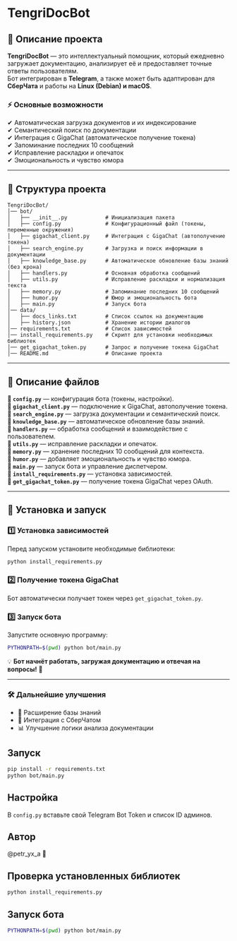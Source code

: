 # TengriDocBot  

## 📌 Описание проекта  
**TengriDocBot** — это интеллектуальный помощник, который ежедневно загружает документацию, анализирует её и предоставляет точные ответы пользователям.  
Бот интегрирован в **Telegram**, а также может быть адаптирован для **СберЧата** и работы на **Linux (Debian) и macOS**.  

### ⚡ Основные возможности  
✔ Автоматическая загрузка документов и их индексирование  
✔ Семантический поиск по документации  
✔ Интеграция с GigaChat (автоматическое получение токена)  
✔ Запоминание последних 10 сообщений  
✔ Исправление раскладки и опечаток  
✔ Эмоциональность и чувство юмора  

---

## 📂 Структура проекта  

```
TengriDocBot/
│── bot/
│   ├── __init__.py            # Инициализация пакета  
│   ├── config.py              # Конфигурационный файл (токены, переменные окружения)  
│   ├── gigachat_client.py     # Интеграция с GigaChat (автополучение токена)  
│   ├── search_engine.py       # Загрузка и поиск информации в документации  
│   ├── knowledge_base.py      # Автоматическое обновление базы знаний (без крона)  
│   ├── handlers.py            # Основная обработка сообщений  
│   ├── utils.py               # Исправление раскладки и нормализация текста  
│   ├── memory.py              # Запоминание последних 10 сообщений  
│   ├── humor.py               # Юмор и эмоциональность бота  
│   ├── main.py                # Запуск бота  
│── data/
│   ├── docs_links.txt         # Список ссылок на документацию  
│   ├── history.json           # Хранение истории диалогов  
│── requirements.txt           # Список зависимостей  
│── install_requirements.py    # Скрипт для установки необходимых библиотек  
│── get_gigachat_token.py      # Запрос и получение токена GigaChat  
│── README.md                  # Описание проекта  
```

---

## 📝 Описание файлов  

**🔹 `config.py`** — конфигурация бота (токены, настройки).  
**🔹 `gigachat_client.py`** — подключение к GigaChat, автополучение токена.  
**🔹 `search_engine.py`** — загрузка документации и семантический поиск.  
**🔹 `knowledge_base.py`** — автоматическое обновление базы знаний.  
**🔹 `handlers.py`** — обработка сообщений и взаимодействие с пользователем.  
**🔹 `utils.py`** — исправление раскладки и опечаток.  
**🔹 `memory.py`** — хранение последних 10 сообщений для контекста.  
**🔹 `humor.py`** — добавляет эмоциональность и чувство юмора.  
**🔹 `main.py`** — запуск бота и управление диспетчером.  
**🔹 `install_requirements.py`** — установка зависимостей.  
**🔹 `get_gigachat_token.py`** — получение токена GigaChat через OAuth.  

---

## 🚀 Установка и запуск  

### 1️⃣ Установка зависимостей  
Перед запуском установите необходимые библиотеки:  
```bash
python install_requirements.py
```

### 2️⃣ Получение токена GigaChat  
Бот автоматически получает токен через `get_gigachat_token.py`.  

### 3️⃣ Запуск бота  
Запустите основную программу:  
```bash
PYTHONPATH=$(pwd) python bot/main.py
```

💡 **Бот начнёт работать, загружая документацию и отвечая на вопросы!** 🎉  

---

### 🛠 Дальнейшие улучшения  
- 🔄 Расширение базы знаний  
- 🤖 Интеграция с СберЧатом  
- 📊 Улучшение логики анализа документации  


## Запуск
```bash
pip install -r requirements.txt
python bot/main.py
```

## Настройка
В `config.py` вставьте свой Telegram Bot Token и список ID админов.

## Автор
@petr_yx_a 💚

## Проверка установленных библиотек
```bash
python install_requirements.py
```

## Запуск бота
```bash
PYTHONPATH=$(pwd) python bot/main.py
```